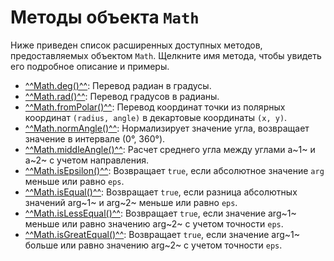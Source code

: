 # Методы объекта `Math`
Ниже приведен список расширенных доступных методов, предоставляемых объектом `Math`. Щелкните имя метода, чтобы увидеть его подробное описание и примеры.

- [^^Math.deg()^^](deg.md): Перевод радиан в градусы.
- [^^Math.rad()^^](rad.md): Перевод градусов в радианы.
- [^^Math.fromPolar()^^](fromPolar.md): Перевод координат точки из полярных координат `(radius, angle)` в декартовые координаты `(x, y)`.
- [^^Math.normAngle()^^](normAngle.md): Нормализирует значение угла, возвращает значение в интервале (0°, 360°).
- [^^Math.middleAngle()^^](middleAngle.md): Расчет среднего угла между углами a~1~ и a~2~ с учетом направления.
- [^^Math.isEpsilon()^^](isEpsilon.md): Возвращает `true`, если абсолютное значение `arg` меньше или равно `eps`.
- [^^Math.isEqual()^^](isEqual.md): Возвращает `true`, если разница абсолютных значений arg~1~ и arg~2~ меньше или равно `eps`.
- [^^Math.isLessEqual()^^](isLessEqual.md): Возвращает `true`, если значение arg~1~ меньше или равно значению arg~2~ с учетом точности `eps`.
- [^^Math.isGreatEqual()^^](isGreatEqual.md): Возвращает `true`, если значение arg~1~ больше или равно значению arg~2~ с учетом точности `eps`.